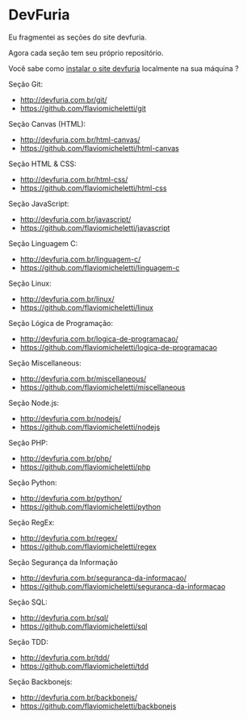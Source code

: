 # DevFuria

Eu fragmentei as seções do site devfuria.

Agora cada seção tem seu próprio repositório.

Você sabe como [instalar o site devfuria](como-instalar.md/) localmente na sua máquina ?

Seção Git:

- http://devfuria.com.br/git/
- https://github.com/flaviomicheletti/git

Seção Canvas (HTML):

- http://devfuria.com.br/html-canvas/
- https://github.com/flaviomicheletti/html-canvas

Seção HTML & CSS:

- http://devfuria.com.br/html-css/
- https://github.com/flaviomicheletti/html-css

Seção JavaScript:

- http://devfuria.com.br/javascript/
- https://github.com/flaviomicheletti/javascript

Seção Linguagem C:

- http://devfuria.com.br/linguagem-c/
- https://github.com/flaviomicheletti/linguagem-c

Seção Linux:

- http://devfuria.com.br/linux/
- https://github.com/flaviomicheletti/linux

Seção Lógica de Programação:

- http://devfuria.com.br/logica-de-programacao/
- https://github.com/flaviomicheletti/logica-de-programacao

Seção Miscellaneous:

- http://devfuria.com.br/miscellaneous/
- https://github.com/flaviomicheletti/miscellaneous

Seção Node.js:

- http://devfuria.com.br/nodejs/
- https://github.com/flaviomicheletti/nodejs

Seção PHP:

- http://devfuria.com.br/php/
- https://github.com/flaviomicheletti/php

Seção Python:

- http://devfuria.com.br/python/
- https://github.com/flaviomicheletti/python

Seção RegEx:

- http://devfuria.com.br/regex/
- https://github.com/flaviomicheletti/regex

Seção Segurança da Informação

- http://devfuria.com.br/seguranca-da-informacao/
- https://github.com/flaviomicheletti/seguranca-da-informacao

Seção SQL:

- http://devfuria.com.br/sql/
- https://github.com/flaviomicheletti/sql

Seção TDD:

- http://devfuria.com.br/tdd/
- https://github.com/flaviomicheletti/tdd

Seção Backbonejs:

- http://devfuria.com.br/backbonejs/
- https://github.com/flaviomicheletti/backbonejs

